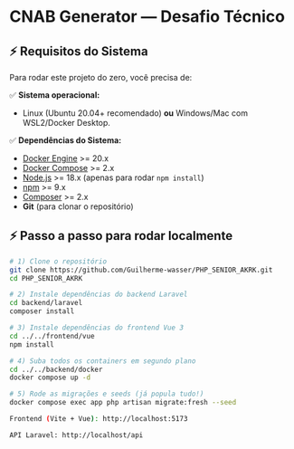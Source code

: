 # CNAB Generator — Desafio Técnico

## ⚡ Requisitos do Sistema

Para rodar este projeto do zero, você precisa de:

✅ **Sistema operacional:**  
- Linux (Ubuntu 20.04+ recomendado) **ou** Windows/Mac com WSL2/Docker Desktop.

✅ **Dependências do Sistema:**  
- [Docker Engine](https://docs.docker.com/engine/install/) >= 20.x  
- [Docker Compose](https://docs.docker.com/compose/install/) >= 2.x  
- [Node.js](https://nodejs.org/) >= 18.x (apenas para rodar `npm install`)  
- [npm](https://www.npmjs.com/) >= 9.x  
- [Composer](https://getcomposer.org/download/) >= 2.x  
- **Git** (para clonar o repositório)

## ⚡ Passo a passo para rodar localmente

```bash
# 1) Clone o repositório
git clone https://github.com/Guilherme-wasser/PHP_SENIOR_AKRK.git
cd PHP_SENIOR_AKRK

# 2) Instale dependências do backend Laravel
cd backend/laravel
composer install

# 3) Instale dependências do frontend Vue 3
cd ../../frontend/vue
npm install

# 4) Suba todos os containers em segundo plano
cd ../../backend/docker
docker compose up -d

# 5) Rode as migrações e seeds (já popula tudo!)
docker compose exec app php artisan migrate:fresh --seed

Frontend (Vite + Vue): http://localhost:5173

API Laravel: http://localhost/api